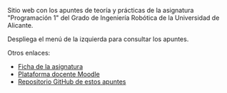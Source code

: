 Sitio web con los apuntes de teoría y prácticas de la
asignatura "Programación 1" del Grado de Ingeniería Robótica de la Universidad de Alicante.

Despliega el menú de la izquierda para consultar los apuntes.

Otros enlaces:

- [Ficha de la asignatura](https://cvnet.cpd.ua.es/Guia-Docente/GuiaDocente/Index?wlengua=es&wcodasi=33704&scaca=2019-20)
- [Plataforma docente Moodle](https://moodle2019-20.ua.es/moodle/course/view.php?id=1262)
- [Repositorio GitHub de estos apuntes](https://github.com/cpomares/p1-robotica)
